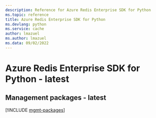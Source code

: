 ```yaml
---
description: Reference for Azure Redis Enterprise SDK for Python
ms.topic: reference
title: Azure Redis Enterprise SDK for Python
ms.devlang: python
ms.service: cache
author: lmazuel
ms.author: lmazuel
ms.data: 09/02/2022
---
```

# Azure Redis Enterprise SDK for Python - latest

## Management packages - latest
[!INCLUDE [mgmt-packages](redis-enterprise-mgmt-index.md)]
